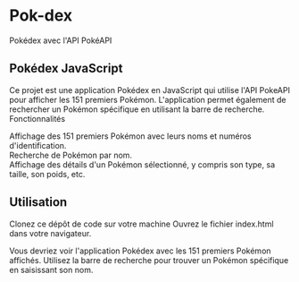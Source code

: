 # Pok-dex
Pokédex avec l'API PokéAPI

## Pokédex JavaScript

Ce projet est une application Pokédex en JavaScript qui utilise l'API PokeAPI pour afficher les 151 premiers Pokémon. L'application permet également de rechercher un Pokémon spécifique en utilisant la barre de recherche.
Fonctionnalités

Affichage des 151 premiers Pokémon avec leurs noms et numéros d'identification.  
Recherche de Pokémon par nom.  
Affichage des détails d'un Pokémon sélectionné, y compris son type, sa taille, son poids, etc.  

## Utilisation

Clonez ce dépôt de code sur votre machine 
Ouvrez le fichier index.html dans votre navigateur.

Vous devriez voir l'application Pokédex avec les 151 premiers Pokémon affichés. Utilisez la barre de recherche pour trouver un Pokémon spécifique en saisissant son nom.
